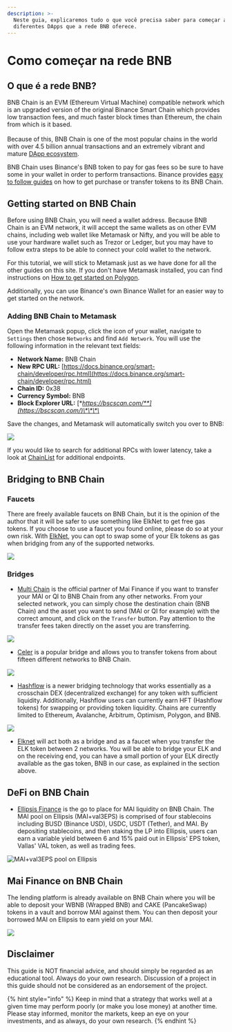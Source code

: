 ```yaml
---
description: >-
  Neste guia, explicaremos tudo o que você precisa saber para começar a usar os
  diferentes DApps que a rede BNB oferece.
---
```


# Como começar na rede BNB

## O que é a rede BNB?

BNB Chain is an EVM (Ethereum Virtual Machine) compatible network which is an upgraded version of the original Binance Smart Chain which provides low transaction fees, and much faster block times than Ethereum, the chain from which is it based.\
\
Because of this, BNB Chain is one of the most popular chains in the world with over 4.5 billion annual transactions and an extremely vibrant and mature [DApp ecosystem](https://dappbay.bnbchain.org/).

BNB Chain uses Binance's BNB token to pay for gas fees so be sure to have some in your wallet in order to perform transactions. Binance provides [easy to follow guides](https://www.binance.com/en/support/faq/85a1c394ac1d489fb0bfac0ef2fceafd) on how to get purchase or transfer tokens to its BNB Chain.

## Getting started on BNB Chain

Before using BNB Chain, you will need a wallet address. Because BNB Chain is an EVM network, it will accept the same wallets as on other EVM chains, including web wallet like Metamask or Nifty, and you will be able to use your hardware wallet such as Trezor or Ledger, but you may have to follow extra steps to be able to connect your cold wallet to the network.

For this tutorial, we will stick to Metamask just as we have done for all the other guides on this site. If you don't have Metamask installed, you can find instructions on [How to get started on Polygon](../polygon/how-to-get-started-on-polygon.md).

Additionally, you can use Binance's own Binance Wallet for an easier way to get started on the network.

### Adding BNB Chain to Metamask

Open the Metamask popup, click the icon of your wallet, navigate to `Settings` then chose `Networks` and find `Add Network`. You will use the following information in the relevant text fields:

* **Network Name:** BNB Chain
* **New RPC URL:** [https://docs.binance.org/smart-chain/developer/rpc.html](https://docs.binance.org/smart-chain/developer/rpc.html)
* **Chain ID:** 0x38
* **Currency Symbol:** BNB
* **Block Explorer URL:** [**https://bscscan.com/**](https://bscscan.com/)\*\*\*\*

Save the changes, and Metamask will automatically switch you over to BNB:

![](<../../.gitbook/assets/Screen Shot 2022-06-18 at 11.28.44 AM.png>)

If you would like to search for additional RPCs with lower latency, take a look at [ChainList](https://chainlist.org/) for additional endpoints.

## Bridging to BNB Chain

### Faucets

There are freely available faucets on BNB Chain, but it is the opinion of the author that it will be safer to use something like ElkNet to get free gas tokens. If you choose to use a faucet you found online, please do so at your own risk. With [ElkNet](https://app.elk.finance/#/elknet), you can opt to swap some of your Elk tokens as gas when bridging from any of the supported networks.

![](<../../.gitbook/assets/Screen Shot 2022-06-18 at 11.29.50 AM.png>)

### Bridges

* [Multi Chain](https://app.multichain.org/#/router) is the official partner of Mai Finance if you want to transfer your MAI or QI to BNB Chain from any other networks. From your selected network, you can simply chose the destination chain (BNB Chain) and the asset you want to send (MAI or QI for example) with the correct amount, and click on the `Transfer` button. Pay attention to the transfer fees taken directly on the asset you are transferring.

![](<../../.gitbook/assets/Screen Shot 2022-06-18 at 11.32.07 AM.png>)

* [Celer](https://cbridge.celer.network/#/transfer) is a popular bridge and allows you to transfer tokens from about fifteen different networks to BNB Chain.

![](<../../.gitbook/assets/Screen Shot 2022-06-18 at 11.31.15 AM.png>)

* [Hashflow](https://app.hashflow.com/) is a newer bridging technology that works essentially as a crosschain DEX (decentralized exchange) for any token with sufficient liquidity. Additionally, Hashflow users can currently earn HFT (Hashflow tokens) for swapping or providing token liquidity. Chains are currently limited to Ethereum, Avalanche, Arbitrum, Optimism, Polygon, and BNB.

![](<../../.gitbook/assets/Screen Shot 2022-06-18 at 11.33.51 AM.png>)

* [Elknet](https://app.elk.finance/#/elknet) will act both as a bridge and as a faucet when you transfer the ELK token between 2 networks. You will be able to bridge your ELK and on the receiving end, you can have a small portion of your ELK directly available as the gas token, BNB in our case, as explained in the section above.

## DeFi on BNB Chain

* [Ellipsis Finance](https://ellipsis.finance/pool/0x68354c6E8Bbd020F9dE81EAf57ea5424ba9ef322) is the go to place for MAI liquidity on BNB Chain. The MAI pool on Ellipsis (MAI+val3EPS) is comprised of four stablecoins including BUSD (Binance USD), USDC, USDT (Tether), and MAI. By depositing stablecoins, and then staking the LP into Ellipsis, users can earn a variable yield between 6 and 15% paid out in Ellipsis' EPS token, Vallas' VAL token, as well as trading fees.

![MAI+val3EPS pool on Ellipsis](<../../.gitbook/assets/Screen Shot 2022-06-18 at 11.07.42 AM.png>)

## Mai Finance on BNB Chain

The lending platform is already available on BNB Chain where you will be able to deposit your WBNB (Wrapped BNB) and CAKE (PancakeSwap) tokens in a vault and borrow MAI against them. You can then deposit your borrowed MAI on Ellipsis to earn yield on your MAI.

![](<../../.gitbook/assets/Screen Shot 2022-06-18 at 11.11.26 AM.png>)

## Disclaimer

This guide is NOT financial advice, and should simply be regarded as an educational tool. Always do your own research. Discussion of a project in this guide should not be considered as an endorsement of the project.

{% hint style="info" %}
Keep in mind that a strategy that works well at a given time may perform poorly (or make you lose money) at another time. Please stay informed, monitor the markets, keep an eye on your investments, and as always, do your own research.
{% endhint %}
